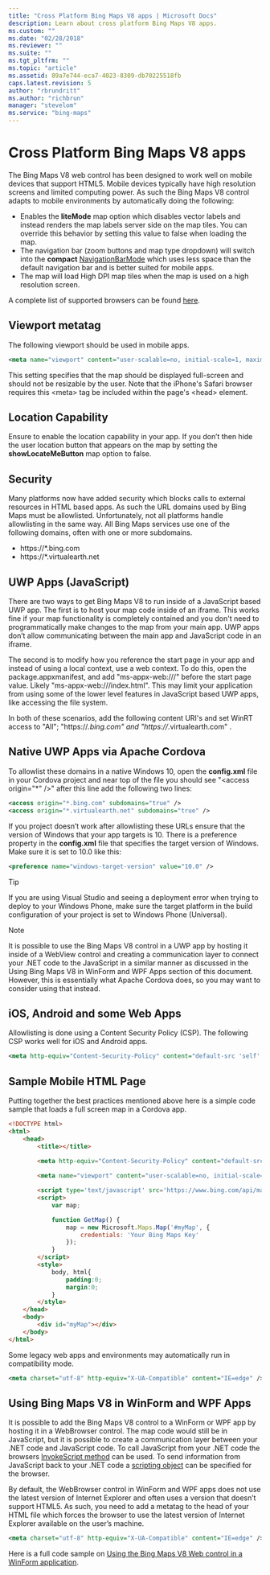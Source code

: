 ```yaml
---
title: "Cross Platform Bing Maps V8 apps | Microsoft Docs"
description: Learn about cross platform Bing Maps V8 apps.
ms.custom: ""
ms.date: "02/28/2018"
ms.reviewer: ""
ms.suite: ""
ms.tgt_pltfrm: ""
ms.topic: "article"
ms.assetid: 89a7e744-eca7-4023-8309-db70225518fb
caps.latest.revision: 5
author: "rbrundritt"
ms.author: "richbrun"
manager: "stevelom"
ms.service: "bing-maps"
---
```


# Cross Platform Bing Maps V8 apps

The Bing Maps V8 web control has been designed to work well on mobile devices that support HTML5. Mobile devices typically have high resolution screens and limited computing power. As such the Bing Maps V8 control adapts to mobile environments by automatically doing the following:

* Enables the **liteMode** map option which disables vector labels and instead renders the map labels server side on the map tiles. You can override this behavior by setting this value to false when loading the map.
* The navigation bar (zoom buttons and map type dropdown) will switch into the **compact** [NavigationBarMode](../map-control-api/navigationbarmode-enumeration.md) which uses less space than the default navigation bar and is better suited for mobile apps.
* The map will load High DPI map tiles when the map is used on a high resolution screen.

A complete list of supported browsers can be found [here](../supported-browsers.md).

## Viewport metatag

The following viewport should be used in mobile apps.

```xml
<meta name="viewport" content="user-scalable=no, initial-scale=1, maximum-scale=1, minimum-scale=1, width=device-width"/>
```

This setting specifies that the map should be displayed full-screen and should not be resizable by the user. Note that the iPhone's Safari browser requires this &lt;meta&gt; tag be included within the page's &lt;head&gt; element.

## Location Capability

Ensure to enable the location capability in your app. If you don’t then hide the user location button that appears on the map by setting the **showLocateMeButton** map option to false.

## Security

Many platforms now have added security which blocks calls to external resources in HTML based apps. As such the URL domains used by Bing Maps must be allowlisted. Unfortunately, not all platforms handle allowlisting in the same way. All Bing Maps services use one of the following domains, often with one or more subdomains.

* https://\*.bing.com
* https://\*.virtualearth.net

## UWP Apps (JavaScript)

There are two ways to get Bing Maps V8 to run inside of a JavaScript based UWP app. The first is to host your map code inside of an iframe. This works fine if your map functionality is completely contained and you don't need to programmatically make changes to the map from your main app. UWP apps don’t allow communicating between the main app and JavaScript code in an iframe.

The second is to modify how you reference the start page in your app and instead of using a local context, use a web context. To do this, open the package.appxmanifest, and add "ms-appx-web:///" before the start page value. Likely "ms-appx-web:///index.html". This may limit your application from using some of the lower level features in JavaScript based UWP apps, like accessing the file system.

In both of these scenarios, add the following content URI's and set WinRT access to "All"; "https://*.bing.com" and "https://*.virtualearth.com" .

## Native UWP Apps via Apache Cordova

To allowlist these domains in a native Windows 10, open the **config.xml** file in your Cordova project and near top of the file you should see "&lt;access origin="\*" /&gt;" after this line add the following two lines:

```xml
<access origin="*.bing.com" subdomains="true" />
<access origin="*.virtualearth.net" subdomains="true" />
```

If you project doesn’t work after allowlisting these URLs ensure that the version of Windows that your app targets is 10. There is a preference property in the **config.xml** file that specifies the target version of Windows. Make sure it is set to 10.0 like this:

```xml
<preference name="windows-target-version" value="10.0" />
```

> [!TIP]
> If you are using Visual Studio and seeing a deployment error when trying to deploy to your Windows Phone, make sure the target platform in the build configuration of your project is set to Windows Phone (Universal).

> [!NOTE]
> It is possible to use the Bing Maps V8 control in a UWP app by hosting it inside of a WebView control and creating a communication layer to connect your .NET code to the JavaScript in a similar manner as discussed in the Using Bing Maps V8 in WinForm and WPF Apps section of this document. However, this is essentially what Apache Cordova does, so you may want to consider using that instead.

## iOS, Android and some Web Apps

Allowlisting is done using a Content Security Policy (CSP). The following CSP works well for iOS and Android apps.

```xml
<meta http-equiv="Content-Security-Policy" content="default-src 'self' data: gap: https://ssl.gstatic.com 'unsafe-eval' 'unsafe-inline' https://*.bing.com https://*.virtualearth.net; style-src 'self' 'unsafe-inline' https://*.bing.com https://*.virtualearth.net; media-src *">
```

## Sample Mobile HTML Page

Putting together the best practices mentioned above here is a simple code sample that loads a full screen map in a Cordova app.

```html
<!DOCTYPE html>
<html>
    <head>
        <title></title>

        <meta http-equiv="Content-Security-Policy" content="default-src 'self' data: gap: https://ssl.gstatic.com 'unsafe-eval' 'unsafe-inline' https://*.bing.com https://*.virtualearth.net; style-src 'self' 'unsafe-inline' https://*.bing.com https://*.virtualearth.net; media-src *">
        
        <meta name="viewport" content="user-scalable=no, initial-scale=1, maximum-scale=1, minimum-scale=1, width=device-width">

        <script type='text/javascript' src='https://www.bing.com/api/maps/mapcontrol?callback=GetMap' async defer></script>
        <script>
            var map;

            function GetMap() {
                map = new Microsoft.Maps.Map('#myMap', {
                    credentials: 'Your Bing Maps Key'
                });
            }
        </script>
        <style>
            body, html{
                padding:0;
                margin:0;
            }
        </style>
    </head>
    <body>
        <div id="myMap"></div>
    </body>
</html>
```

Some legacy web apps and environments may automatically run in compatibility mode. 

```xml
<meta charset="utf-8" http-equiv="X-UA-Compatible" content="IE=edge" />
```

## Using Bing Maps V8 in WinForm and WPF Apps

It is possible to add the Bing Maps V8 control to a WinForm or WPF app by hosting it in a WebBrowser control. The map code would still be in JavaScript, but it is possible to create a communication layer between your .NET code and JavaScript code. To call JavaScript from your .NET code the browsers [InvokeScript method](https://msdn.microsoft.com/library/4b1a88bz(v=vs.110).aspx) can be used. To send information from JavaScript back to your .NET code a [scripting object](https://msdn.microsoft.com/library/system.windows.forms.webbrowser.objectforscripting(v=vs.110).aspx) can be specified for the browser.

By default, the WebBrowser control in WinForm and WPF apps does not use the latest version of Internet Explorer and often uses a version that doesn’t support HTML5. As such, you need to add a metatag to the head of your HTML file which forces the browser to use the latest version of Internet Explorer available on the user’s machine.

```xml
<meta charset="utf-8" http-equiv="X-UA-Compatible" content="IE=edge" />
```

Here is a full code sample on [Using the Bing Maps V8 Web control in a WinForm application](https://code.msdn.microsoft.com/Using-the-Bing-Maps-V8-Web-07e21f3a?redir=0).
